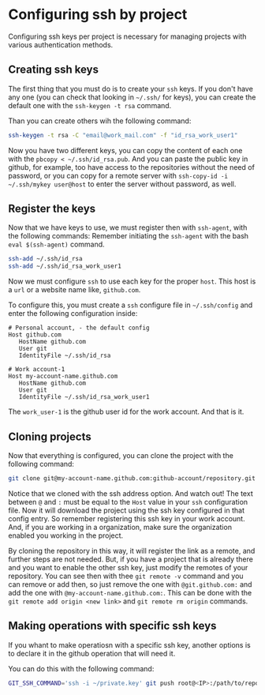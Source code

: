 # Configuring ssh by project
Configuring ssh keys per project is necessary for managing projects with various authentication methods.

## Creating ssh keys
The first thing that you must do is to create your `ssh` keys. If you don't have any one (you can check that looking in `~/.ssh/` for keys), you can create the default one with the `ssh-keygen -t rsa` command.

Than you can create others wih the following command:

```bash
ssh-keygen -t rsa -C "email@work_mail.com" -f "id_rsa_work_user1"
```

Now you have two different keys, you can copy the content of each one with the `pbcopy < ~/.ssh/id_rsa.pub`. And you can paste the public key in github, for example, too have access to the repositories without the need of password, or you can copy for a remote server with `ssh-copy-id -i ~/.ssh/mykey user@host` to enter the server without password, as well.

## Register the keys
Now that we have keys to use, we must register then with `ssh-agent`, with the following commands:
Remember initiating the `ssh-agent` with the bash `eval $(ssh-agent)` command.

```bash
ssh-add ~/.ssh/id_rsa
ssh-add ~/.ssh/id_rsa_work_user1
```
Now we must configure `ssh` to use each key for the proper `host`. This host is a `url` or a website name like, `github.com`.

To configure this, you must create a `ssh` configure file in `~/.ssh/config` and enter the following configuration inside:

```
# Personal account, - the default config
Host github.com
   HostName github.com
   User git
   IdentityFile ~/.ssh/id_rsa
   
# Work account-1
Host my-account-name.github.com
   HostName github.com
   User git
   IdentityFile ~/.ssh/id_rsa_work_user1
```

The `work_user-1` is the github user id for the work account. And that is it.

## Cloning projects
Now that everything is configured, you can clone the project with the following command:

```bash
git clone git@my-account-name.github.com:github-account/repository.git
```
Notice that we cloned with the ssh address option. And watch out! The text between `@` and `:` must be equal to the `Host` value in your `ssh` configuration file. Now it will download the project using the ssh key configured in that config entry. So remember registering this ssh key in your work account. And, if you are working in a organization, make sure the organization enabled you working in the project.

By cloning the repository in this way, it will register the link as a remote, and further steps are not needed. But, if you have a project that is already there and you want to enable the other ssh key, just modify the remotes of your repository. You can see then with thee `git remote -v` command and you can remove or add then, so just remove the one with `@git.github.com:` and add the one with `@my-account-name.github.com:`. This can be done with the `git remote add origin <new link>` and `git remote rm origin` commands.

## Making operations with specific ssh keys
If you whant to make operatiosn with a specific ssh key, another options is to declare it in the github operation that will need it.

You can do this with the following command:

```bash
GIT_SSH_COMMAND='ssh -i ~/private.key' git push root@<IP>:/path/to/repository
```

